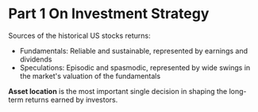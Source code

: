 # Part 1 On Investment Strategy

Sources of the historical US stocks returns:

* Fundamentals: Reliable and sustainable, represented by earnings and dividends
* Speculations: Episodic and spasmodic, represented by wide swings in the market's valuation of the fundamentals

**Asset location** is the most important single decision in shaping the long-term returns earned by investors.
